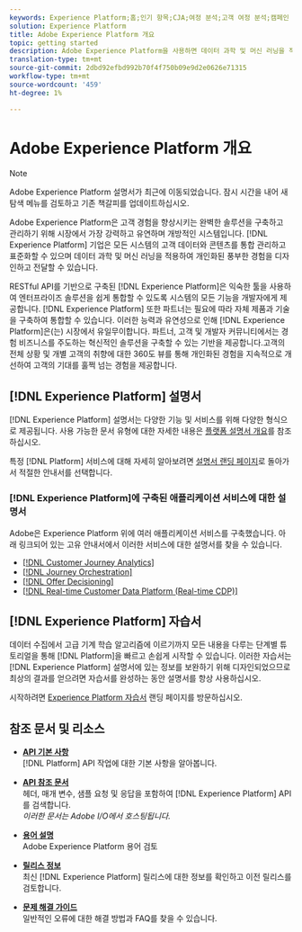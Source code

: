 ```yaml
---
keywords: Experience Platform;홈;인기 항목;CJA;여정 분석;고객 여정 분석;캠페인 통합 운영;고객 여정;여정;여정 통합 운영;기능;지역
solution: Experience Platform
title: Adobe Experience Platform 개요
topic: getting started
description: Adobe Experience Platform을 사용하면 데이터 과학 및 머신 러닝을 적용하기 전에 고객 데이터를 중앙에서 관리하고 표준화하여 개인화된 풍부한 경험을 디자인하고 전달할 수 있습니다.
translation-type: tm+mt
source-git-commit: 2dbd92efbd992b70f4f750b09e9d2e0626e71315
workflow-type: tm+mt
source-wordcount: '459'
ht-degree: 1%

---
```



# Adobe Experience Platform 개요

>[!NOTE]
>
>Adobe Experience Platform 설명서가 최근에 이동되었습니다. 잠시 시간을 내어 새 탐색 메뉴를 검토하고 기존 책갈피를 업데이트하십시오.

Adobe Experience Platform은 고객 경험을 향상시키는 완벽한 솔루션을 구축하고 관리하기 위해 시장에서 가장 강력하고 유연하며 개방적인 시스템입니다. [!DNL Experience Platform] 기업은 모든 시스템의 고객 데이터와 콘텐츠를 통합 관리하고 표준화할 수 있으며 데이터 과학 및 머신 러닝을 적용하여 개인화된 풍부한 경험을 디자인하고 전달할 수 있습니다.

RESTful API를 기반으로 구축된 [!DNL Experience Platform]은 익숙한 툴을 사용하여 엔터프라이즈 솔루션을 쉽게 통합할 수 있도록 시스템의 모든 기능을 개발자에게 제공합니다. [!DNL Experience Platform] 또한 파트너는 필요에 따라 자체 제품과 기술을 구축하여 통합할 수 있습니다. 이러한 능력과 유연성으로 인해 [!DNL Experience Platform]은(는) 시장에서 유일무이합니다. 파트너, 고객 및 개발자 커뮤니티에서는 경험 비즈니스를 주도하는 혁신적인 솔루션을 구축할 수 있는 기반을 제공합니다.고객의 전체 상황 및 개별 고객의 취향에 대한 360도 뷰를 통해 개인화된 경험을 지속적으로 개선하여 고객의 기대를 훌쩍 넘는 경험을 제공합니다.

## [!DNL Experience Platform] 설명서

[!DNL Experience Platform] 설명서는 다양한 기능 및 서비스를 위해 다양한 형식으로 제공됩니다. 사용 가능한 문서 유형에 대한 자세한 내용은 [플랫폼 설명서 개요](documentation/overview.md)를 참조하십시오.

특정 [!DNL Platform] 서비스에 대해 자세히 알아보려면 [설명서 랜딩 페이지](https://experienceleague.adobe.com/docs/experience-platform.html)로 돌아가서 적절한 안내서를 선택합니다.

### [!DNL Experience Platform]에 구축된 애플리케이션 서비스에 대한 설명서

Adobe은 Experience Platform 위에 여러 애플리케이션 서비스를 구축했습니다. 아래 링크되어 있는 고유 안내서에서 이러한 서비스에 대한 설명서를 찾을 수 있습니다.

* [[!DNL Customer Journey Analytics]](https://experienceleague.adobe.com/docs/customer-journey-analytics.html)
* [[!DNL Journey Orchestration]](https://experienceleague.adobe.com/docs/journey-orchestration.html)
* [[!DNL Offer Decisioning]](https://experienceleague.adobe.com/docs/offer-decisioning.html)
* [[!DNL Real-time Customer Data Platform (Real-time CDP)]](../rtcdp/overview.md)

## [!DNL Experience Platform] 자습서

데이터 수집에서 고급 기계 학습 알고리즘에 이르기까지 모든 내용을 다루는 단계별 튜토리얼을 통해 [!DNL Platform]을 빠르고 손쉽게 시작할 수 있습니다. 이러한 자습서는 [!DNL Experience Platform] 설명서에 있는 정보를 보완하기 위해 디자인되었으므로 최상의 결과를 얻으려면 자습서를 완성하는 동안 설명서를 항상 사용하십시오.

시작하려면 [Experience Platform 자습서](https://www.adobe.com/go/platform-tutorials-home-en) 랜딩 페이지를 방문하십시오.

## 참조 문서 및 리소스

* [**API 기본 사항**](api-fundamentals.md)\
   [!DNL Platform] API 작업에 대한 기본 사항을 알아봅니다.

* [**API 참조 문서**](https://www.adobe.com/go/platform-api-reference-en)\
   헤더, 매개 변수, 샘플 요청 및 응답을 포함하여 [!DNL Experience Platform] API를 검색합니다.<br/>*이러한 문서는 Adobe I/O에서 호스팅됩니다.*

* [**용어 설명**](glossary.md)\
   Adobe Experience Platform 용어 검토

* [**릴리스 정보**](https://www.adobe.com/go/platform-release-notes.en)\
   최신 [!DNL Experience Platform] 릴리스에 대한 정보를 확인하고 이전 릴리스를 검토합니다.

* [**문제 해결 가이드**](troubleshooting.md)\
   일반적인 오류에 대한 해결 방법과 FAQ를 찾을 수 있습니다.